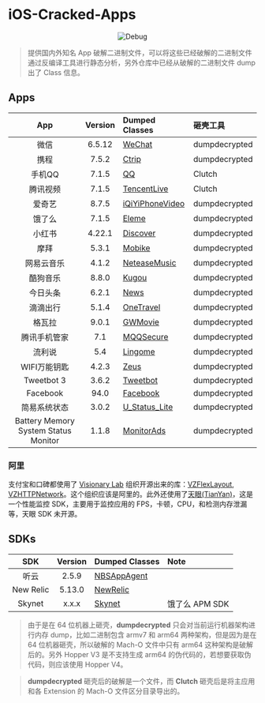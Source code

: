 # iOS-Cracked-Apps

<p align="center">

<img src="Images/banner.jpg" alt="Debug" title="Debug"/>

</p>

> 提供国内外知名 App 破解二进制文件，可以将这些已经破解的二进制文件通过反编译工具进行静态分析，另外仓库中已经从破解的二进制文件 dump 出了 Class 信息。

## Apps

| App | Version | Dumped Classes | 砸壳工具 | 
|:-------:|:-------:|:------|:------|
| 微信 | 6.5.12 | [WeChat](./DumpedClasses/WeChat/) | dumpdecrypted |
| 携程 | 7.5.2 | [Ctrip](./DumpedClasses/Ctrip/) | dumpdecrypted |
| 手机QQ | 7.1.5 | [QQ](./DumpedClasses/QQ/) | Clutch |
| 腾讯视频 | 7.1.5 | [TencentLive](./DumpedClasses/TencentLive/) | Clutch |
| 爱奇艺 | 8.7.5 | [iQiYiPhoneVideo](./DumpedClasses/iQiYiPhoneVideo/) | dumpdecrypted |
| 饿了么 | 7.1.5 | [Eleme](./DumpedClasses/Eleme/) | dumpdecrypted |
| 小红书 | 4.22.1 | [Discover](./DumpedClasses/Discover/) | dumpdecrypted |
| 摩拜 | 5.3.1 | [Mobike](./DumpedClasses/Mobike/) | dumpdecrypted |
| 网易云音乐 | 4.1.2 | [NeteaseMusic](./DumpedClasses/NeteaseMusic/) | dumpdecrypted |
| 酷狗音乐 | 8.8.0 | [Kugou](./DumpedClasses/Kugou/) | dumpdecrypted |
| 今日头条 | 6.2.1 | [News](./DumpedClasses/News/) | dumpdecrypted |
| 滴滴出行 | 5.1.4 | [OneTravel](./DumpedClasses/OneTravel/) | dumpdecrypted |
| 格瓦拉 | 9.0.1 | [GWMovie](./DumpedClasses/GWMovie/) | dumpdecrypted |
| 腾讯手机管家 | 7.1 | [MQQSecure](./DumpedClasses/MQQSecure/) | dumpdecrypted |
| 流利说 | 5.4 | [Lingome](./DumpedClasses/Lingome/) | dumpdecrypted |
| WIFI万能钥匙 | 4.2.3 | [Zeus](./DumpedClasses/Zeus/) | dumpdecrypted |
| Tweetbot 3 | 3.6.2 | [Tweetbot](./DumpedClasses/Tweetbot/) | dumpdecrypted |
| Facebook | 94.0 | [Facebook](./DumpedClasses/Facebook/) | dumpdecrypted |
| 简易系统状态 | 3.0.2 | [U_Status_Lite](./DumpedClasses/U_Status_Lite/) | dumpdecrypted |
| Battery Memory System Status Monitor | 1.1.8 | [MonitorAds](./DumpedClasses/MonitorAds/) | dumpdecrypted |

### 阿里

支付宝和口碑都使用了 [Visionary Lab](https://github.com/Vizzle) 组织开源出来的库：[VZFlexLayout](https://github.com/Vizzle/VZFlexLayout), [VZHTTPNetwork](https://github.com/Vizzle/VZHTTPNetwork)。这个组织应该是阿里的。此外还使用了[天眼(TianYan)](./DumpedClasses/Alipay/TianYan.h)，这是一个性能监控 SDK，主要用于监控应用的 FPS，卡顿，CPU，和检测内存泄漏等，天眼 SDK 未开源。

## SDKs

| SDK | Version | Dumped Classes | Note |
|:-------:|:-------:|:------|:------|
| 听云 | 2.5.9 | [NBSAppAgent](./DumpedClasses/NBSAppAgent/) | |
| New Relic | 5.13.0 | [NewRelic](./DumpedClasses/NewRelic/) | |
| Skynet | x.x.x | [Skynet](./DumpedClasses/Skynet/) | 饿了么 APM SDK |


> 由于是在 64 位机器上砸壳，**dumpdecrypted** 只会对当前运行机器架构进行内存 dump，比如二进制包含 armv7 和 arm64 两种架构，但是因为是在 64 位机器砸壳，所以破解的 Mach-O 文件中只有 arm64 这种架构是破解后的。另外 Hopper V3 是不支持生成 arm64 的伪代码的，若想要获取伪代码，则应该使用 Hopper V4。

> **dumpdecrypted** 砸壳后的破解是一个文件，而 **Clutch** 砸壳后是将主应用和各 Extension 的 Mach-O 文件区分目录导出的。